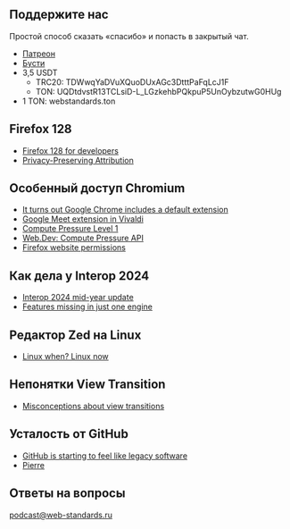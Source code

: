 ## Поддержите нас

Простой способ сказать «спасибо» и попасть в закрытый чат.

- [Патреон](https://www.patreon.com/webstandards_ru)
- [Бусти](https://boosty.to/webstandards_ru)
- 3,5 USDT
	- TRC20: TDWwqYaDVuXQuoDUxAGc3DtttPaFqLcJ1F
	- TON: UQDtdvstR13TCLsiD-L_LGzkehbPQkpuP5UnOybzutwG0HUg
- 1 TON: webstandards.ton

## Firefox 128

- [Firefox 128 for developers](https://developer.mozilla.org/en-US/docs/Mozilla/Firefox/Releases/128)
- [Privacy-Preserving Attribution](https://support.mozilla.org/en-US/kb/privacy-preserving-attribution)

## Особенный доступ Chromium

- [It turns out Google Chrome includes a default extension](https://simonwillison.net/2024/Jul/9/hangout_servicesthunkjs/)
- [Google Meet extension in Vivaldi](https://social.vivaldi.net/@Vivaldi/112761583314954575)
- [Compute Pressure Level 1](https://w3c.github.io/compute-pressure/)
- [Web.Dev: Compute Pressure API](https://developer.chrome.com/docs/web-platform/compute-pressure)
- [Firefox website permissions](https://searchfox.org/mozilla-central/source/browser/app/permissions)

## Как дела у Interop 2024

- [Interop 2024 mid-year update](https://web.dev/blog/interop-2024-midyear)
- [Features missing in just one engine](https://web-platform-dx.github.io/web-features-explorer/missingone/)

## Редактор Zed на Linux

- [Linux when? Linux now](https://zed.dev/blog/zed-on-linux)

## Непонятки View Transition

- [Misconceptions about view transitions](https://developer.chrome.com/blog/view-transitions-misconceptions)

## Усталость от GitHub

- [GitHub is starting to feel like legacy software](https://www.mistys-internet.website/blog/blog/2024/07/12/github-is-starting-to-feel-like-legacy-software/)
- [Pierre](https://pierre.co/)

## Ответы на вопросы

[podcast@web-standards.ru](mailto:podcast@web-standards.ru)
